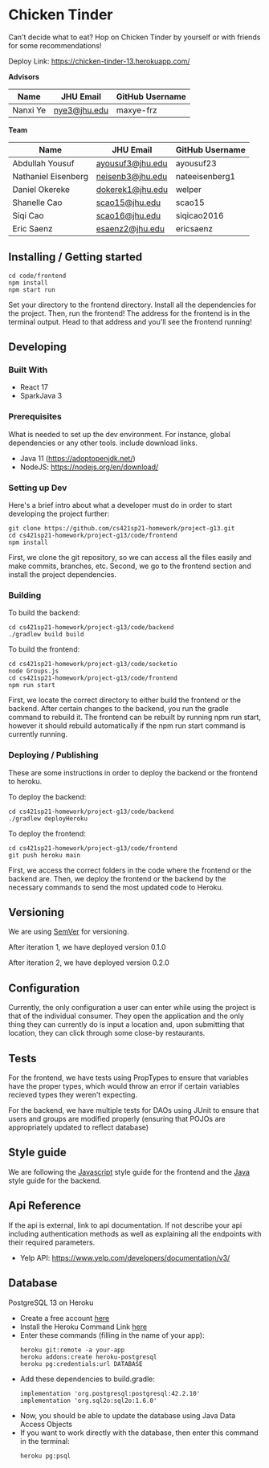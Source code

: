 # Chicken Tinder

Can't decide what to eat? Hop on Chicken Tinder by yourself or with friends for some recommendations!

Deploy Link: https://chicken-tinder-13.herokuapp.com/

**Advisors**

| Name     | JHU Email    | GitHub Username |
| -------- | ------------ | --------------- |
| Nanxi Ye | nye3@jhu.edu | maxye-frz       |

**Team**

| Name                | JHU Email        | GitHub Username |
| ------------------- | ---------------- | --------------- |
| Abdullah Yousuf     | ayousuf3@jhu.edu | ayousuf23       |
| Nathaniel Eisenberg | neisenb3@jhu.edu | nateeisenberg1  |
| Daniel Okereke      | dokerek1@jhu.edu | welper          |
| Shanelle Cao        | scao15@jhu.edu   | scao15          |
| Siqi Cao            | scao16@jhu.edu   | siqicao2016     |
| Eric Saenz          | esaenz2@jhu.edu  | ericsaenz       |

## Installing / Getting started

```
cd code/frontend
npm install
npm start run
```

Set your directory to the frontend directory. Install all the dependencies for the project. Then, run the frontend! The address for the frontend is in the terminal output. Head to that address and you'll see the frontend running!

## Developing

### Built With

- React 17
- SparkJava 3

### Prerequisites

What is needed to set up the dev environment. For instance, global dependencies or any other tools. include download links.

- Java 11 (https://adoptopenjdk.net/)
- NodeJS: https://nodejs.org/en/download/

### Setting up Dev

Here's a brief intro about what a developer must do in order to start developing
the project further:

```shell
git clone https://github.com/cs421sp21-homework/project-g13.git
cd cs421sp21-homework/project-g13/code/frontend
npm install
```

First, we clone the git repository, so we can access all the files easily and make commits, branches, etc. Second, we go to the frontend section and install the project dependencies.

### Building

To build the backend:

```shell
cd cs421sp21-homework/project-g13/code/backend
./gradlew build build
```

To build the frontend:

```shell
cd cs421sp21-homework/project-g13/code/socketio
node Groups.js
cd cs421sp21-homework/project-g13/code/frontend
npm run start
```

First, we locate the correct directory to either build the frontend or the backend. After certain changes to the backend, you run the gradle command to rebuild it. The frontend can be rebuilt by running npm run start, however it should rebuild automatically if the npm run start command is currently running.

### Deploying / Publishing

These are some instructions in order to deploy the backend or the frontend to heroku.

To deploy the backend:

```shell
cd cs421sp21-homework/project-g13/code/backend
./gradlew deployHeroku
```

To deploy the frontend:

```shell
cd cs421sp21-homework/project-g13/code/frontend
git push heroku main
```

First, we access the correct folders in the code where the frontend or the backend are. Then, we deploy the frontend or the backend by the necessary commands to send the most updated code to Heroku.

## Versioning

We are using [SemVer](http://semver.org/) for versioning.

After iteration 1, we have deployed version 0.1.0

After iteration 2, we have deployed version 0.2.0

## Configuration

Currently, the only configuration a user can enter while using the project is that of the individual consumer. They open the application and the only thing they can currently do is input a location and, upon submitting that location, they can click through some close-by restaurants.

## Tests

For the frontend, we have tests using PropTypes to ensure that variables have the proper types, which would throw an error if certain variables recieved types they weren't expecting.

For the backend, we have multiple tests for DAOs using JUnit to ensure that users and groups are modified properly (ensuring that POJOs are appropriately updated to reflect database)

## Style guide

We are following the [Javascript](https://google.github.io/styleguide/jsguide.html) style guide for the frontend and the [Java](https://google.github.io/styleguide/javaguide.html) style guide for the backend.

## Api Reference

If the api is external, link to api documentation. If not describe your api including authentication methods as well as explaining all the endpoints with their required parameters.

- Yelp API: https://www.yelp.com/developers/documentation/v3/

## Database

PostgreSQL 13 on Heroku

- Create a free account [here](https://signup.heroku.com/dc)
- Install the Heroku Command Link [here](https://devcenter.heroku.com/articles/heroku-cli)
- Enter these commands (filling in the name of your app):
  ```shell
  heroku git:remote -a your-app
  heroku addons:create heroku-postgresql
  heroku pg:credentials:url DATABASE
  ```
- Add these dependencies to build.gradle:
  ```shell
  implementation 'org.postgresql:postgresql:42.2.10'
  implementation 'org.sql2o:sql2o:1.6.0'
  ```
- Now, you should be able to update the database using Java Data Access Objects
- If you want to work directly with the database, then enter this command in the terminal:
  ```shell
  heroku pg:psql
  ```
